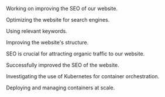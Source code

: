 Working on improving the SEO of our website.

Optimizing the website for search engines.

Using relevant keywords.

Improving the website's structure.

SEO is crucial for attracting organic traffic to our website.

Successfully improved the SEO of the website.

Investigating the use of Kubernetes for container orchestration.

Deploying and managing containers at scale.